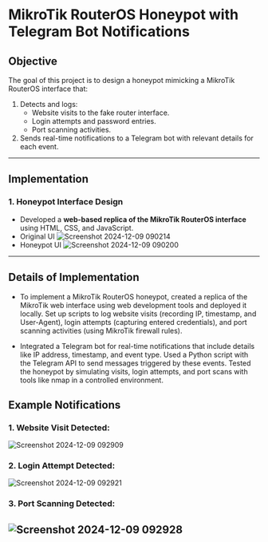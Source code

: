 
# MikroTik RouterOS Honeypot with Telegram Bot Notifications

## **Objective**
The goal of this project is to design a honeypot mimicking a MikroTik RouterOS interface that:
1. Detects and logs:
   - Website visits to the fake router interface.
   - Login attempts and password entries.
   - Port scanning activities.
2. Sends real-time notifications to a Telegram bot with relevant details for each event.
---

## **Implementation**

### **1. Honeypot Interface Design**
- Developed a **web-based replica of the MikroTik RouterOS interface** using HTML, CSS, and JavaScript.
 - Original UI
![Screenshot 2024-12-09 090214](https://github.com/user-attachments/assets/ebacb2f5-4b43-4ae6-99b3-4d8bca9bd8c9)
 - Honeypot UI
![Screenshot 2024-12-09 090200](https://github.com/user-attachments/assets/65271d03-106b-4e04-94d8-786f21c2d919)
---

## **Details of Implementation**
- To implement a MikroTik RouterOS honeypot, created a replica of the MikroTik web interface using web development tools and deployed it locally. Set up scripts to log website visits (recording IP, timestamp, and User-Agent), login attempts (capturing entered credentials), and port scanning activities (using MikroTik firewall rules). 

- Integrated a Telegram bot for real-time notifications that include details like IP address, timestamp, and event type. Used a Python script with the Telegram API to send messages triggered by these events. Tested the honeypot by simulating visits, login attempts, and port scans with tools like nmap in a controlled environment.

## **Example Notifications**

### **1. Website Visit Detected:**
![Screenshot 2024-12-09 092909](https://github.com/user-attachments/assets/2d18a74e-cacc-4e82-898f-3c3f1a3c90bc)
### **2. Login Attempt Detected:**
![Screenshot 2024-12-09 092921](https://github.com/user-attachments/assets/fd64b245-7b46-4102-86fb-0114b13a3c82)
### **3. Port Scanning Detected:**
![Screenshot 2024-12-09 092928](https://github.com/user-attachments/assets/af6f8bb1-1caf-4143-8c21-f79d5c5cad4f)
---
